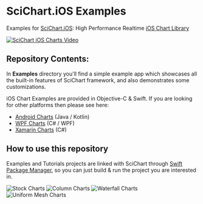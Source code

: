 # SciChart.iOS Examples
Examples for [SciChart.iOS](https://www.scichart.com): High Performance Realtime [iOS Chart Library](https://www.scichart.com/ios-chart-features/)

<a href="https://www.youtube.com/watch?v=dArRzOPawQI" target="\_blank" Title="SciChart iOS Charts Video"><img Align="center" src="https://www.scichart.com/wp-content/uploads/2017/09/ios-thumbnail-homepage.jpg" Alt="SciChart iOS Charts Video"/></a>

## Repository Contents:
In **Examples** directory you'll find a simple example app which showcases all the built-in features of SciChart framework, and also demonstrates some customizations.

iOS Chart Examples are provided in Objective-C & Swift. If you are looking for other platforms then please see here:
- [Android Charts](https://github.com/ABTSoftware/SciChart.Android.Examples) (Java / Kotlin)
- [WPF Charts](https://github.com/ABTSoftware/SciChart.WPF.Examples) (C# / WPF)
- [Xamarin Charts](https://github.com/ABTSoftware/SciChart.Xamarin.Examples) (C#)

## How to use this repository
Examples and Tutorials projects are linked with SciChart through [Swift Package Manager](https://swift.org/package-manager/), so you can just build & run the project you are interested in.

![Stock Charts](https://www.scichart.com/wp-content/uploads/2019/12/scichart-ios-v3-realtime-ticking-stock-charts-min.png)
![Column Charts](https://www.scichart.com/wp-content/uploads/2019/12/scichart-ios-v3-stacked-column-charts-min.png)
![Waterfall Charts](https://www.scichart.com/wp-content/uploads/2019/10/scichart-ios-3d-charts-waterfall-chart-example-min.png)
![Uniform Mesh Charts](https://www.scichart.com/wp-content/uploads/2019/10/scichart-ios-3d-charts-uniform-mesh-chart-example-min.png)